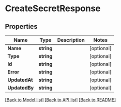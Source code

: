# CreateSecretResponse

## Properties
Name | Type | Description | Notes
------------ | ------------- | ------------- | -------------
**Name** | **string** |  | [optional] 
**Type** | **string** |  | [optional] 
**Id** | **string** |  | [optional] 
**Error** | **string** |  | [optional] 
**UpdatedAt** | **string** |  | [optional] 
**UpdatedBy** | **string** |  | [optional] 

[[Back to Model list]](../README.md#documentation-for-models) [[Back to API list]](../README.md#documentation-for-api-endpoints) [[Back to README]](../README.md)


